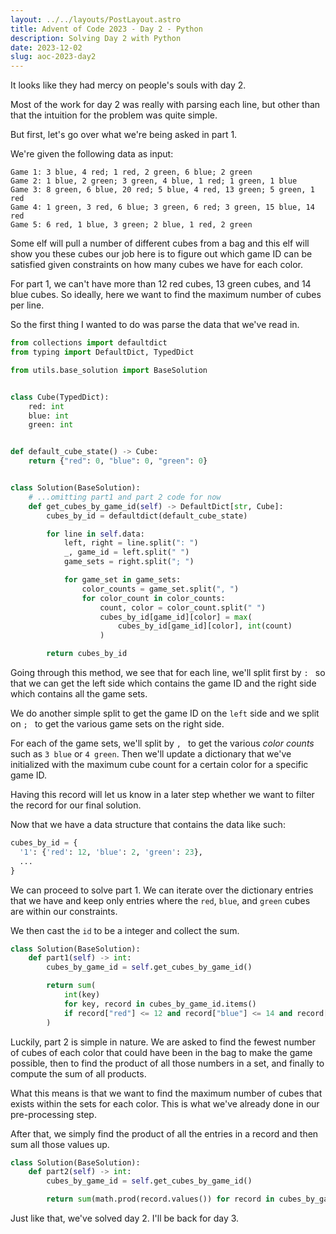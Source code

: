 ```yaml
---
layout: ../../layouts/PostLayout.astro
title: Advent of Code 2023 - Day 2 - Python
description: Solving Day 2 with Python
date: 2023-12-02
slug: aoc-2023-day2
---
```


It looks like they had mercy on people's souls with day 2.

Most of the work for day 2 was really with parsing each line, but other than that
the intuition for the problem was quite simple.

But first, let's go over what we're being asked in part 1.

We're given the following data as input:

```
Game 1: 3 blue, 4 red; 1 red, 2 green, 6 blue; 2 green
Game 2: 1 blue, 2 green; 3 green, 4 blue, 1 red; 1 green, 1 blue
Game 3: 8 green, 6 blue, 20 red; 5 blue, 4 red, 13 green; 5 green, 1 red
Game 4: 1 green, 3 red, 6 blue; 3 green, 6 red; 3 green, 15 blue, 14 red
Game 5: 6 red, 1 blue, 3 green; 2 blue, 1 red, 2 green
```

Some elf will pull a number of different cubes from a bag and this elf will show you these cubes
our job here is to figure out which game ID can be satisfied given constraints on how many cubes
we have for each color.

For part 1, we can't have more than 12 red cubes, 13 green cubes, and 14 blue cubes. So ideally, here
we want to find the maximum number of cubes per line.

So the first thing I wanted to do was parse the data that we've read in.

```python
from collections import defaultdict
from typing import DefaultDict, TypedDict

from utils.base_solution import BaseSolution


class Cube(TypedDict):
    red: int
    blue: int
    green: int


def default_cube_state() -> Cube:
    return {"red": 0, "blue": 0, "green": 0}


class Solution(BaseSolution):
    # ...omitting part1 and part 2 code for now
    def get_cubes_by_game_id(self) -> DefaultDict[str, Cube]:
        cubes_by_id = defaultdict(default_cube_state)

        for line in self.data:
            left, right = line.split(": ")
            _, game_id = left.split(" ")
            game_sets = right.split("; ")

            for game_set in game_sets:
                color_counts = game_set.split(", ")
                for color_count in color_counts:
                    count, color = color_count.split(" ")
                    cubes_by_id[game_id][color] = max(
                        cubes_by_id[game_id][color], int(count)
                    )

        return cubes_by_id
```

Going through this method, we see that for each line, we'll split first by `: ` so that we can get the left side which contains the
game ID and the right side which contains all the game sets.

We do another simple split to get the game ID on the `left` side and we split on `; ` to get the various game sets on the right side.

For each of the game sets, we'll split by `, ` to get the various *color counts* such as `3 blue` or `4 green`. Then we'll
update a dictionary that we've initialized with the maximum cube count for a certain color for a specific game ID.

Having this record will let us know in a later step whether we want to filter the record for our final solution.

Now that we have a data structure that contains the data like such:

```python
cubes_by_id = {
  '1': {'red': 12, 'blue': 2, 'green': 23},
  ...
}
```

We can proceed to solve part 1. We can iterate over the dictionary entries that we have and keep only
entries where the `red`, `blue`, and `green` cubes are within our constraints.

We then cast the `id` to be a integer and collect the sum.


```python
class Solution(BaseSolution):
    def part1(self) -> int:
        cubes_by_game_id = self.get_cubes_by_game_id()

        return sum(
            int(key)
            for key, record in cubes_by_game_id.items()
            if record["red"] <= 12 and record["blue"] <= 14 and record["green"] <= 13
        )
```

Luckily, part 2 is simple in nature. We are asked to find the fewest number of cubes of each
color that could have been in the bag to make the game possible, then to find the product of all those numbers in a set, and finally
to compute the sum of all products.

What this means is that we want to find the maximum number of cubes that exists within the sets for each color. 
This is what we've already done in our pre-processing step.

After that, we simply find the product of all the entries in a record and then sum all those values up.

```python
class Solution(BaseSolution):
    def part2(self) -> int:
        cubes_by_game_id = self.get_cubes_by_game_id()

        return sum(math.prod(record.values()) for record in cubes_by_game_id.values())
```

Just like that, we've solved day 2. I'll be back for day 3.
